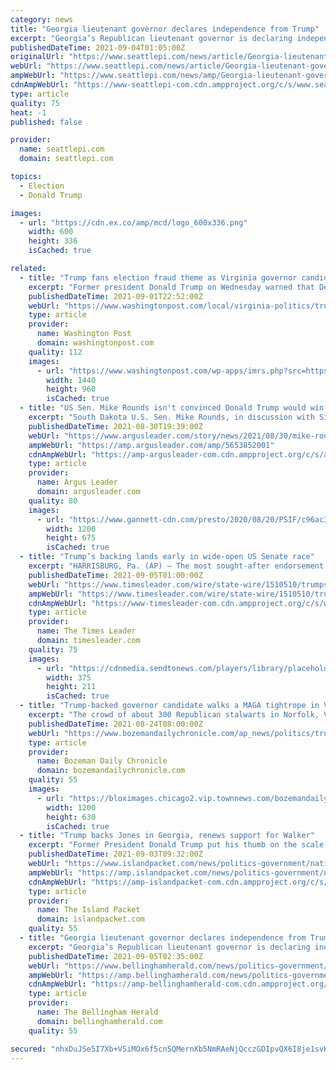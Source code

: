 ```yaml
---
category: news
title: "Georgia lieutenant governor declares independence from Trump"
excerpt: "Georgia’s Republican lieutenant governor is declaring independence from Donald Trump in a new book and urging other members of the GOP to follow. Geoff Duncan has been a target of heavy criticism from the former president and many other Republicans for his outspoken criticism of Trump’s efforts to overturn his presidential election loss."
publishedDateTime: 2021-09-04T01:05:00Z
originalUrl: "https://www.seattlepi.com/news/article/Georgia-lieutenant-governor-declares-independence-16434184.php"
webUrl: "https://www.seattlepi.com/news/article/Georgia-lieutenant-governor-declares-independence-16434184.php"
ampWebUrl: "https://www.seattlepi.com/news/amp/Georgia-lieutenant-governor-declares-independence-16434184.php"
cdnAmpWebUrl: "https://www-seattlepi-com.cdn.ampproject.org/c/s/www.seattlepi.com/news/amp/Georgia-lieutenant-governor-declares-independence-16434184.php"
type: article
quality: 75
heat: -1
published: false

provider:
  name: seattlepi.com
  domain: seattlepi.com

topics:
  - Election
  - Donald Trump

images:
  - url: "https://cdn.ex.co/amp/mcd/logo_600x336.png"
    width: 600
    height: 336
    isCached: true

related:
  - title: "Trump fans election fraud theme as Virginia governor candidate Youngkin walks tightrope"
    excerpt: "Former president Donald Trump on Wednesday warned that Democrats might try to steal the Virginia governor's race, pegging his prediction on baseless claims of 2020 election fraud that Republican candidate Glenn Youngkin has flirted with but not fully embraced."
    publishedDateTime: 2021-09-01T22:52:00Z
    webUrl: "https://www.washingtonpost.com/local/virginia-politics/trump-virginia-governor-youngkin-election/2021/09/01/c8583584-0b3b-11ec-aea1-42a8138f132a_story.html"
    type: article
    provider:
      name: Washington Post
      domain: washingtonpost.com
    quality: 112
    images:
      - url: "https://www.washingtonpost.com/wp-apps/imrs.php?src=https://arc-anglerfish-washpost-prod-washpost.s3.amazonaws.com/public/X2IE7EQLOYI6ZLVBIKUBHDYTFI.jpg&w=1440"
        width: 1440
        height: 960
        isCached: true
  - title: "US Sen. Mike Rounds isn't convinced Donald Trump would win GOP nomination in 2024 election"
    excerpt: "South Dakota U.S. Sen. Mike Rounds, in discussion with Sioux Falls Rotarians, speculated what might lie ahead for the Republican Party for 2024."
    publishedDateTime: 2021-08-30T19:39:00Z
    webUrl: "https://www.argusleader.com/story/news/2021/08/30/mike-rounds-2024-election-donald-trump-kristi-noem-republican-nomination-speculation/5653852001/"
    ampWebUrl: "https://amp.argusleader.com/amp/5653852001"
    cdnAmpWebUrl: "https://amp-argusleader-com.cdn.ampproject.org/c/s/amp.argusleader.com/amp/5653852001"
    type: article
    provider:
      name: Argus Leader
      domain: argusleader.com
    quality: 80
    images:
      - url: "https://www.gannett-cdn.com/presto/2020/08/20/PSIF/c96ac377-3e03-4c86-a475-a751d7dde2e0-Rounds_ChamberOfCommerce_003.JPG?auto=webp&crop=5759,3240,x0,y292&format=pjpg&width=1200"
        width: 1200
        height: 675
        isCached: true
  - title: "Trump’s backing lands early in wide-open US Senate race"
    excerpt: "HARRISBURG, Pa. (AP) — The most sought-after endorsement in Pennsylvania’s wide-open Republican primary for U.S. Senate went early to Sean Parnell, but the backing of former President Donald Trump isn’t clearing the field for Parnell and it’s yet ..."
    publishedDateTime: 2021-09-05T01:00:00Z
    webUrl: "https://www.timesleader.com/wire/state-wire/1510510/trumps-backing-lands-early-in-wide-open-us-senate-race"
    ampWebUrl: "https://www.timesleader.com/wire/state-wire/1510510/trumps-backing-lands-early-in-wide-open-us-senate-race/amp"
    cdnAmpWebUrl: "https://www-timesleader-com.cdn.ampproject.org/c/s/www.timesleader.com/wire/state-wire/1510510/trumps-backing-lands-early-in-wide-open-us-senate-race/amp"
    type: article
    provider:
      name: The Times Leader
      domain: timesleader.com
    quality: 75
    images:
      - url: "https://cdnmedia.sendtonews.com/players/library/placeholder.png"
        width: 375
        height: 211
        isCached: true
  - title: "Trump-backed governor candidate walks a MAGA tightrope in Virginia"
    excerpt: "The crowd of about 300 Republican stalwarts in Norfolk, Virginia, included those wearing the requisite red baseball caps."
    publishedDateTime: 2021-08-24T08:00:00Z
    webUrl: "https://www.bozemandailychronicle.com/ap_news/politics/trump-backed-governor-candidate-walks-a-maga-tightrope-in-virginia/article_a7f1524d-6c1e-5b23-8e93-f556124ab2fd.html"
    type: article
    provider:
      name: Bozeman Daily Chronicle
      domain: bozemandailychronicle.com
    quality: 55
    images:
      - url: "https://bloximages.chicago2.vip.townnews.com/bozemandailychronicle.com/content/tncms/custom/image/2ffee154-edef-11e4-a572-ab4a61dde6eb.png"
        width: 1200
        height: 630
        isCached: true
  - title: "Trump backs Jones in Georgia, renews support for Walker"
    excerpt: "Former President Donald Trump put his thumb on the scale of Georgia Republican politics again Thursday, endorsing state Sen. Burt Jones in the GOP primary for lieutenant governor and reiterating his support for newly declared U."
    publishedDateTime: 2021-09-03T09:32:00Z
    webUrl: "https://www.islandpacket.com/news/politics-government/national-politics/article253963198.html"
    ampWebUrl: "https://amp.islandpacket.com/news/politics-government/national-politics/article253963198.html"
    cdnAmpWebUrl: "https://amp-islandpacket-com.cdn.ampproject.org/c/s/amp.islandpacket.com/news/politics-government/national-politics/article253963198.html"
    type: article
    provider:
      name: The Island Packet
      domain: islandpacket.com
    quality: 55
  - title: "Georgia lieutenant governor declares independence from Trump"
    excerpt: "Georgia’s Republican lieutenant governor is declaring independence from Donald Trump in a new book, and urging other Republicans to follow."
    publishedDateTime: 2021-09-05T02:35:00Z
    webUrl: "https://www.bellinghamherald.com/news/politics-government/national-politics/article253983268.html"
    ampWebUrl: "https://amp.bellinghamherald.com/news/politics-government/national-politics/article253983268.html"
    cdnAmpWebUrl: "https://amp-bellinghamherald-com.cdn.ampproject.org/c/s/amp.bellinghamherald.com/news/politics-government/national-politics/article253983268.html"
    type: article
    provider:
      name: The Bellingham Herald
      domain: bellinghamherald.com
    quality: 55

secured: "nhxDuJSe5I7Xb+VSiMOx6f5cn5QMernXb5NmRAeNjQcczGDIpvQX6I8je1svKM72KG0Dow12dZeT6BhoqVgTt7YeH1YjMSAZE8uxvYpWA9LZ9E48Xu114GNv1Ub/U2eTueqimqu1su3q+KznLYQ6K3+euTbLIEaYLijJKthZyI2jYVtm1PfIqLKf23e9eDnCrY8XLpeR/5dr+/VenYxooiVxvbYU909dWHgUtpnN3kVcCj8QxEwWxZw+Ofl/Jsp3WMGKiTOoWXsoW7uyL3sIm5fz2B2AElxagycLYGh3PJnzU9IAWddFBCIpu+vd+YyoKfDhBvo6bdun9CBDv0tmATroI7fjU1bn6TMc5ViGtus=;5ULDQhebJvJC0SeZbHNCAQ=="
---
```


